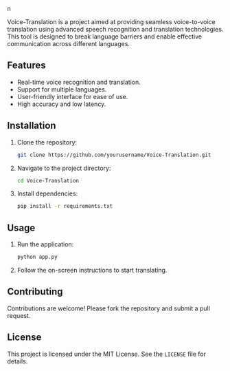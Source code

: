 n

Voice-Translation is a project aimed at providing seamless voice-to-voice translation using advanced speech recognition and translation technologies. This tool is designed to break language barriers and enable effective communication across different languages.

## Features
- Real-time voice recognition and translation.
- Support for multiple languages.
- User-friendly interface for ease of use.
- High accuracy and low latency.

## Installation
1. Clone the repository:
    ```bash
    git clone https://github.com/yourusername/Voice-Translation.git
    ```
2. Navigate to the project directory:
    ```bash
    cd Voice-Translation
    ```
3. Install dependencies:
    ```bash
    pip install -r requirements.txt
    ```

## Usage
1. Run the application:
    ```bash
    python app.py
    ```
2. Follow the on-screen instructions to start translating.

## Contributing
Contributions are welcome! Please fork the repository and submit a pull request.

## License
This project is licensed under the MIT License. See the `LICENSE` file for details.